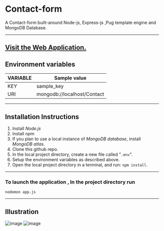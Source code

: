 # Contact-form

A Contact-form built-around Node-js, Express-js ,Pug template engine and MongoDB Database.

---
[Visit the Web Application.](https://contactform06.herokuapp.com/)
---

## Environment variables
VARIABLE | Sample value
---- | ---
KEY  | sample_key
URI  | mongodb://localhost/Contact

---
## Installation Instructions

1. Install *Node.js*
2. Install *npm*
3. If you plan to use a local instance of *MongoDB database*, install *MongoDB atlas*.
4. Clone this github repo.
5. In the local project directory, create a new file called "`.env`".
6. Setup the environment variables as described above.
7. Open the local project directory in a terminal, and run: `npm install`.

---
### To launch the application , In the project directory run
`nodemon app.js`

---
## Illustration
![image](https://user-images.githubusercontent.com/79581223/147090013-b8fd6ed2-069f-461b-b3b1-2e1b2dde832e.png)
![image](https://user-images.githubusercontent.com/79581223/147090090-fd38aa13-4519-4719-b065-964914b4d045.png)

